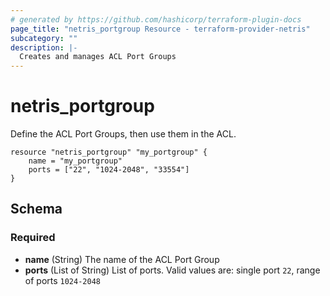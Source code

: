 ```yaml
---
# generated by https://github.com/hashicorp/terraform-plugin-docs
page_title: "netris_portgroup Resource - terraform-provider-netris"
subcategory: ""
description: |-
  Creates and manages ACL Port Groups
---
```


# netris_portgroup

Define the ACL Port Groups, then use them in the ACL.

```hcl
resource "netris_portgroup" "my_portgroup" {
    name = "my_portgroup"
    ports = ["22", "1024-2048", "33554"]
}
```


<!-- schema generated by tfplugindocs -->
## Schema

### Required

- **name** (String) The name of the ACL Port Group
- **ports** (List of String) List of ports. Valid values are: single port `22`, range of ports `1024-2048`
